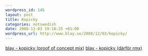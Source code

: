 ```yaml
--- 
wordpress_id: 145 
layout: post
title: Kopicky 
categories: notswedish
date: 2008-12-03 19:18:25 +01:00 
wordpress_url: http://www.blay.se/2008/12/03/kopicky/ 
---
```


[blay - kopicky (proof of concept mix)](http://www.blay.se/files/kopicky.mp3) [blay - kopicky (därför rmx)](http://www.blay.se/files/darfur.mp3) 